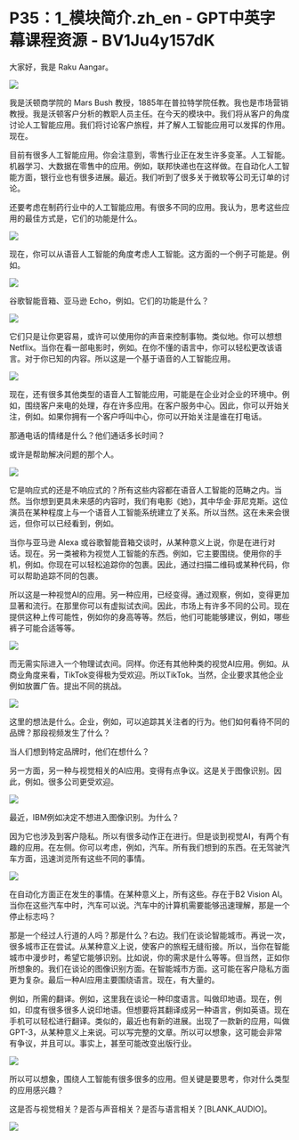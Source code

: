 # P35：1_模块简介.zh_en - GPT中英字幕课程资源 - BV1Ju4y157dK

大家好，我是 Raku Aangar。

![](img/1d4c2ba7b0a1e9862fd434b6d17c9e87_1.png)

我是沃顿商学院的 Mars Bush 教授，1885年在普拉特学院任教。我也是市场营销教授。我是沃顿客户分析的教职人员主任。在今天的模块中。我们将从客户的角度讨论人工智能应用。我们将讨论客户旅程，并了解人工智能应用可以发挥的作用。现在。

目前有很多人工智能应用。你会注意到，零售行业正在发生许多变革。人工智能。机器学习、大数据在零售中的应用。例如，联邦快递也在这样做。在自动化人工智能方面，银行业也有很多进展。最近。我们听到了很多关于微软等公司无订单的讨论。

还要考虑在制药行业中的人工智能应用。有很多不同的应用。我认为，思考这些应用的最佳方式是，它们的功能是什么。

![](img/1d4c2ba7b0a1e9862fd434b6d17c9e87_3.png)

现在，你可以从语音人工智能的角度考虑人工智能。这方面的一个例子可能是。例如。

![](img/1d4c2ba7b0a1e9862fd434b6d17c9e87_5.png)

谷歌智能音箱、亚马逊 Echo，例如。它们的功能是什么？



![](img/1d4c2ba7b0a1e9862fd434b6d17c9e87_7.png)

它们只是让你更容易，或许可以使用你的声音来控制事物。类似地。你可以想想 Netflix。当你在看一部电影时，例如。在你不懂的语言中，你可以轻松更改该语言。对于你已知的内容。所以这是一个基于语音的人工智能应用。



![](img/1d4c2ba7b0a1e9862fd434b6d17c9e87_9.png)

现在，还有很多其他类型的语音人工智能应用，可能是在企业对企业的环境中。例如，围绕客户来电的处理，存在许多应用。在客户服务中心。因此，你可以开始关注，例如。如果你拥有一个客户呼叫中心，你可以开始关注是谁在打电话。

那通电话的情绪是什么？他们通话多长时间？

或许是帮助解决问题的那个人。

![](img/1d4c2ba7b0a1e9862fd434b6d17c9e87_11.png)

它是响应式的还是不响应式的？所有这些内容都在语音人工智能的范畴之内。当然。当你想到更具未来感的内容时，我们有电影《她》，其中华金·菲尼克斯。这位演员在某种程度上与一个语音人工智能系统建立了关系。所以当然。这在未来会很远，但你可以已经看到，例如。

当你与亚马逊 Alexa 或谷歌智能音箱交谈时，从某种意义上说，你是在进行对话。现在。另一类被称为视觉人工智能的东西。例如，它主要围绕。使用你的手机，例如。你现在可以轻松追踪你的包裹。因此，通过扫描二维码或某种代码，你可以帮助追踪不同的包裹。

所以这是一种视觉AI的应用。另一种应用，已经变得。通过观察，例如，变得更加显著和流行。在那里你可以有虚拟试衣间。因此，市场上有许多不同的公司。现在提供这种上传可能性，例如你的身高等等。然后，他们可能能够建议，例如，哪些裤子可能合适等等。

![](img/1d4c2ba7b0a1e9862fd434b6d17c9e87_13.png)

而无需实际进入一个物理试衣间。同样。你还有其他种类的视觉AI应用。例如。从商业角度来看，TikTok变得极为受欢迎。所以TikTok。当然，企业要求其他企业例如放置广告。提出不同的挑战。

![](img/1d4c2ba7b0a1e9862fd434b6d17c9e87_15.png)

这里的想法是什么。企业，例如，可以追踪其关注者的行为。他们如何看待不同的品牌？那段视频发生了什么？

当人们想到特定品牌时，他们在想什么？

另一方面，另一种与视觉相关的AI应用。变得有点争议。这是关于图像识别。因此，例如。很多公司更受欢迎。

![](img/1d4c2ba7b0a1e9862fd434b6d17c9e87_17.png)

最近，IBM例如决定不想进入图像识别。为什么？

因为它也涉及到客户隐私。所以有很多动作正在进行。但是谈到视觉AI，有两个有趣的应用。在左侧。你可以考虑，例如，汽车。所有我们想到的东西。在无驾驶汽车方面，迅速浏览所有这些不同的事情。

![](img/1d4c2ba7b0a1e9862fd434b6d17c9e87_19.png)

在自动化方面正在发生的事情。在某种意义上，所有这些。存在于B2 Vision AI。当你在这些汽车中时，汽车可以说。汽车中的计算机需要能够迅速理解，那是一个停止标志吗？

那是一个经过人行道的人吗？那是什么？右边。我们在谈论智能城市。再说一次，很多城市正在尝试。从某种意义上说，使客户的旅程无缝衔接。所以，当你在智能城市中漫步时，希望它能够识别。比如说，你的需求是什么等等。但当然，正如你所想象的。我们在谈论的图像识别方面。在智能城市方面。这可能在客户隐私方面更为复杂。最后一种AI应用主要围绕语言。现在，有大量的。

例如，所需的翻译。例如，这里我在谈论一种印度语言。叫做印地语。现在，例如，印度有很多很多人说印地语。但想要将其翻译成另一种语言，例如英语。现在手机可以轻松进行翻译。类似的，最近也有新的进展。出现了一款新的应用，叫做GPT-3，从某种意义上来说。可以写完整的文章。所以可以想象，这可能会非常有争议，并且可以。事实上，甚至可能改变出版行业。

![](img/1d4c2ba7b0a1e9862fd434b6d17c9e87_21.png)

所以可以想象，围绕人工智能有很多很多的应用。但关键是要思考，你对什么类型的应用感兴趣？

这是否与视觉相关？是否与声音相关？是否与语言相关？[BLANK_AUDIO]。

![](img/1d4c2ba7b0a1e9862fd434b6d17c9e87_23.png)
